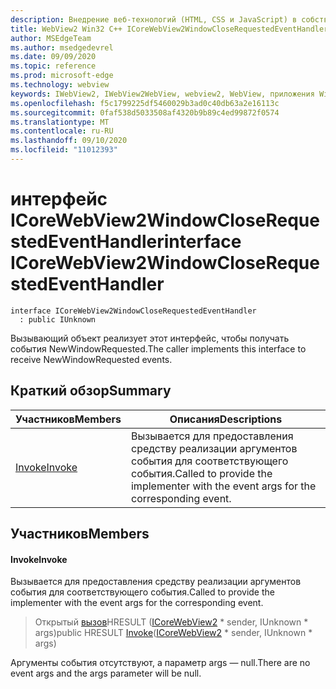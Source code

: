 ```yaml
---
description: Внедрение веб-технологий (HTML, CSS и JavaScript) в собственные приложения с помощью элемента управления Microsoft Edge WebView2
title: WebView2 Win32 C++ ICoreWebView2WindowCloseRequestedEventHandler
author: MSEdgeTeam
ms.author: msedgedevrel
ms.date: 09/09/2020
ms.topic: reference
ms.prod: microsoft-edge
ms.technology: webview
keywords: IWebView2, IWebView2WebView, webview2, WebView, приложения Win32, Win32, EDGE, ICoreWebView2, ICoreWebView2Controller, управление браузером, EDGE HTML, ICoreWebView2WindowCloseRequestedEventHandler
ms.openlocfilehash: f5c1799225df5460029b3ad0c40db63a2e16113c
ms.sourcegitcommit: 0faf538d5033508af4320b9b89c4ed99872f0574
ms.translationtype: MT
ms.contentlocale: ru-RU
ms.lasthandoff: 09/10/2020
ms.locfileid: "11012393"
---
```

# <span data-ttu-id="ec78b-104">интерфейс ICoreWebView2WindowCloseRequestedEventHandler</span><span class="sxs-lookup"><span data-stu-id="ec78b-104">interface ICoreWebView2WindowCloseRequestedEventHandler</span></span> 

```
interface ICoreWebView2WindowCloseRequestedEventHandler
  : public IUnknown
```

<span data-ttu-id="ec78b-105">Вызывающий объект реализует этот интерфейс, чтобы получать события NewWindowRequested.</span><span class="sxs-lookup"><span data-stu-id="ec78b-105">The caller implements this interface to receive NewWindowRequested events.</span></span>

## <span data-ttu-id="ec78b-106">Краткий обзор</span><span class="sxs-lookup"><span data-stu-id="ec78b-106">Summary</span></span>

 <span data-ttu-id="ec78b-107">Участников</span><span class="sxs-lookup"><span data-stu-id="ec78b-107">Members</span></span>                        | <span data-ttu-id="ec78b-108">Описания</span><span class="sxs-lookup"><span data-stu-id="ec78b-108">Descriptions</span></span>
--------------------------------|---------------------------------------------
[<span data-ttu-id="ec78b-109">Invoke</span><span class="sxs-lookup"><span data-stu-id="ec78b-109">Invoke</span></span>](#invoke) | <span data-ttu-id="ec78b-110">Вызывается для предоставления средству реализации аргументов события для соответствующего события.</span><span class="sxs-lookup"><span data-stu-id="ec78b-110">Called to provide the implementer with the event args for the corresponding event.</span></span>

## <span data-ttu-id="ec78b-111">Участников</span><span class="sxs-lookup"><span data-stu-id="ec78b-111">Members</span></span>

#### <span data-ttu-id="ec78b-112">Invoke</span><span class="sxs-lookup"><span data-stu-id="ec78b-112">Invoke</span></span> 

<span data-ttu-id="ec78b-113">Вызывается для предоставления средству реализации аргументов события для соответствующего события.</span><span class="sxs-lookup"><span data-stu-id="ec78b-113">Called to provide the implementer with the event args for the corresponding event.</span></span>

> <span data-ttu-id="ec78b-114">Открытый [вызов](#invoke)HRESULT ([ICoreWebView2](icorewebview2.md) \* sender, IUnknown \* args)</span><span class="sxs-lookup"><span data-stu-id="ec78b-114">public HRESULT [Invoke](#invoke)([ICoreWebView2](icorewebview2.md) \* sender, IUnknown \* args)</span></span>

<span data-ttu-id="ec78b-115">Аргументы события отсутствуют, а параметр args — null.</span><span class="sxs-lookup"><span data-stu-id="ec78b-115">There are no event args and the args parameter will be null.</span></span>

